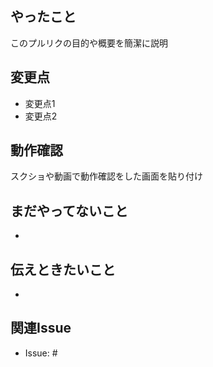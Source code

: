 ## やったこと
このプルリクの目的や概要を簡潔に説明

## 変更点
- 変更点1
- 変更点2

## 動作確認
スクショや動画で動作確認をした画面を貼り付け

## まだやってないこと
- 

## 伝えときたいこと
- 

## 関連Issue
- Issue: #
